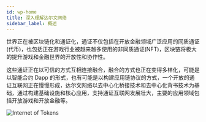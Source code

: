 ```yaml
---
id: wp-home
title: 深入理解达尔文网络
sidebar_label: 概述
---
```


世界正在被区块链化和通证化，通证不仅包括在开放金融领域广泛应用的同质通证(代币)，也包括正在游戏行业被越来越多使用的非同质通证(NFT)，区块链将极大的提升游戏和金融世界的开放性和协作性。

这些通证正在以可信的方式互相连接融合，融合的方式也正在变得多样化，可能是以智能合约 Dapp 的形式，也有可能是以构建应用链协议的方式，一个开放的通证互联网正在慢慢形成，达尔文网络以去中心化桥接技术和去中心化背书技术为基础，通过构建基础设施和核心应用，支持通证互联网发展壮大，主要的应用领域包括开放游戏和开放金融等。

![Internet of Tokens](assets/overview.png)
